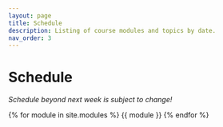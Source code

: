 ```yaml
---
layout: page
title: Schedule
description: Listing of course modules and topics by date.
nav_order: 3
---
```


# Schedule

_Schedule beyond next week is subject to change!_

{% for module in site.modules %}
{{ module }}
{% endfor %}
